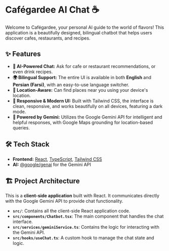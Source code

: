 
# Cafégardee AI Chat ☕️

Welcome to Cafégardee, your personal AI guide to the world of flavors! This application is a beautifully designed, bilingual chatbot that helps users discover cafes, restaurants, and recipes.

## ✨ Features

- **🤖 AI-Powered Chat:** Ask for cafe or restaurant recommendations, or even drink recipes.
- **🌍 Bilingual Support:** The entire UI is available in both **English** and **Persian (Farsi)**, with an easy-to-use language switcher.
- **📍 Location-Aware:** Can find places near you using your device's location.
- **🎨 Responsive & Modern UI:** Built with Tailwind CSS, the interface is clean, responsive, and works beautifully on all devices, featuring a dark mode.
- **🚀 Powered by Gemini:** Utilizes the Google Gemini API for intelligent and helpful responses, with Google Maps grounding for location-based queries.

## 🛠 Tech Stack

- **Frontend:** [React](https://reactjs.org/), [TypeScript](https://www.typescriptlang.org/), [Tailwind CSS](https://tailwindcss.com/)
- **AI:** [@google/genai](https://www.npmjs.com/package/@google/genai) for the Gemini API

## 🏗️ Project Architecture

This is a **client-side application** built with React. It communicates directly with the Google Gemini API to provide chat functionality.

-   **`src/`**: Contains all the client-side React application code.
-   **`src/components/Chatbot.tsx`**: The main component that handles the chat interface.
-   **`src/services/geminiService.ts`**: Contains the logic for interacting with the Gemini API.
-   **`src/hooks/useChat.ts`**: A custom hook to manage the chat state and logic.
